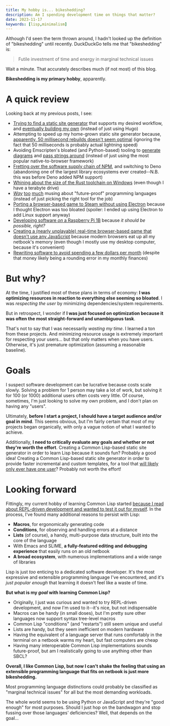 ```yaml
---
title: My hobby is... bikeshedding?
description: Am I spending development time on things that matter?
date: 2023-11-17
keywords: [lisp,minimalism]
---
```

Although I'd seen the term thrown around, I hadn't looked up the definition of "bikeshedding" until recently. DuckDuckGo tells me that "bikeshedding" is:

> Futile investment of time and energy in marginal technical issues

Wait a minute. That accurately describes much (if not most) of this blog.

**Bikeshedding is my primary hobby**, apparently.

# A quick review
Looking back at my previous posts, I see:

* [Trying to find a static site generator](../static-site-generators/comparison.md) that supports my desired workflow, and [eventually building my own](../static-site-generators/md2blog-deno.md) (instead of just using Hugo)
* Attempting to speed up my home-grown static site generator because, [apparently, 50 millisecond rebuilds doesn't seem optimal](../static-site-generators/speeding-up-rebuilds-4.md) (ignoring the fact that 50 milliseconds is probably actual lightning speed)
* Avoiding Emscripten's bloated (and Python-based) tooling to [generate diagrams](../webassembly/compiling-graphviz-to-webassembly.md) and [pass strings around](../webassembly/passing-strings-to-c.md) (instead of just using the most popular native-to-browser framework)
* [Fretting over the software supply chain of NPM](../web-development/souring-on-npm.html), and switching to Deno (abandoning one of the largest library ecosystems ever created--N.B. this was before Deno added NPM support)
* [Whining about the size of the Rust toolchain on Windows](../programming-languages/rust-first-experience.md) (even though I have a terabyte drive)
* [*Way*](../programming-languages/future-proof-languages.md) [too](../programming-languages/future-proof-languages-2.md) [much](../programming-languages/future-proof-languages-3.md) musing about "future-proof" programming languages (instead of just picking the right tool for the job)
* [Porting a browser-based game to Steam without using Electron](../game-development/browser-based-game-on-steam-2.md) because I thought Electron was too bloated (spoiler: I ended up using Electron to add Linux support anyway)
* [Developing software *on* a Raspberry Pi 1B](../programming-languages/minimal-dev-env-3.md) because *it should be possible, right?*
* [Creating a (nearly unplayable) real-time browser-based game that doesn't use any JavaScript](../web-development/interactive-browser-app-without-js-2.md) because modern browsers eat up all my netbook's memory (even though I mostly use my desktop computer, because it's convenient)
* [Rewriting software to avoid spending a few dollars per month](../web-development/cheap-hosting.md) (despite that money likely being a rounding error in my monthly finances)

# But why?
At the time, I justified most of these plans in terms of economy: **I was optimizing resources in reaction to everything else seeming so bloated**. I was *respecting the user* by minimizing dependencies/system requirements.

But in retrospect, I wonder if **I was just focused on optimization because it was often the most straight-forward and unambiguous task**.

That's not to say that I was necessarily *wasting my time*. I learned a ton from these projects. And minimizing resource usage is extremely important for respecting your users... but that only matters when you have users. Otherwise, it's just premature optimization (assuming a reasonable baseline).

# Goals
I suspect software development can be lucrative because costs scale slowly. Solving a problem for 1 person may take a lot of work, but solving it for 100 (or 1000) additional users often costs very little. Of course, sometimes, I'm just looking to solve my own problem, and I don't plan on having any "users".

Ultimately, **before I start a project, I should have a target audience and/or goal in mind**. This seems obvious, but I'm fairly certain that most of my projects began organically, with only a vague notion of what I wanted to achieve.

Additionally, **I need to critically evaluate any goals and whether or not they're worth the effort**. Creating a Common Lisp-based static site generator in order to learn Lisp because it sounds fun? Probably a good idea! Creating a Common Lisp-based static site generator in order to provide faster incremental and custom templates, for a tool that [will likely only ever have one user](https://blubsblog.bearblog.dev/i-am-the-only-user/)? Probably not worth the effort!

# Looking forward
Fittingly, my current hobby of learning Common Lisp started [because I read about REPL-driven development and wanted to test it out for myself](../programming-languages/learning-lisp-in-2023.md). In the process, I've found many additional reasons to persist with Lisp:

* **Macros**, for ergonomically generating code
* **Conditions**, for observing and handling errors at a distance
* **Lists** (of course), a handy, multi-purpose data structure, built into the core of the language
* With Emacs and SLIME, **a fully-featured editing and debugging experience** that easily runs on an old netbook
* **A broad ecosystem**, with numerous implementations and a wide range of libraries

Lisp is just *too* enticing to a dedicated software developer. It's the most expressive and extensible programming language I've encountered, and it's *just popular enough* that learning it doesn't feel like a waste of time.

**But what is my *goal* with learning Common Lisp?**

* Originally, I just was curious and wanted to try REPL-driven development, and now I'm used to it--it's nice, but not indispensable
* Macros can be handy (in small doses), but I'm pretty sure other languages now support syntax tree-level macros
* Common Lisp "conditions" (and "restarts") still seem unique and useful
* Lists are handy, but they seem inefficient on modern hardware
* Having the equivalent of a language server that runs comfortably in the terminal on a netbook warms my heart, but fast computers are cheap
* Having many interoperable Common Lisp implementations sounds future-proof, but am I realistically going to use anything other than SBCL?

**Overall, I like Common Lisp, but now I can't shake the feeling that using an extensible programming language that fits on netbook is just more bikeshedding.**

Most programming language distinctions could probably be classified as "marginal technical issues" for all but the most demanding workloads.

The whole world seems to be using Python or JavaScript and they're "good enough" for most purposes. Should I just hop on the bandwagon and stop fussing over those languages' deficiencies? Well, that depends on the goal...